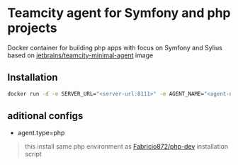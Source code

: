 # Teamcity agent for Symfony and php projects

Docker container for building php apps with focus on Symfony and Sylius based on [jetbrains/teamcity-minimal-agent](https://hub.docker.com/r/jetbrains/teamcity-minimal-agent/) image

## Installation
```bash
docker run -d -e SERVER_URL="<server-url:8111>" -e AGENT_NAME="<agent-name>" --restart unless-stopped fabrik/teamcity-agent-php
```

## aditional configs
- agent.type=php

> this install same php environment as [Fabricio872/php-dev](https://github.com/Fabricio872/php-dev) installation script

